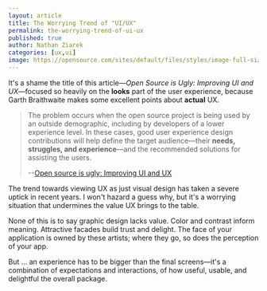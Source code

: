 ```yaml
---
layout: article
title: The Worrying Trend of "UI/UX"
permalink: the-worrying-trend-of-ui-ux
published: true
author: Nathan Ziarek
categories: [ux,ui]
image: https://opensource.com/sites/default/files/styles/image-full-size/public/images/business/BUSINESS_creativity.png?itok=x2HTRKVW
---
```


It's a shame the title of this article—*Open Source is Ugly: Improving UI and UX*—focused so heavily on the **looks** part of the user experience, because Garth Braithwaite makes some excellent points about **actual** UX. 

>The problem occurs when the open source project is being used by an outside demographic, including by developers of a lower experience level. In these cases, good user experience design contributions will help define the target audience—their **needs, struggles, and experience**—and the recommended solutions for assisting the users.
>
>--[Open source is ugly: Improving UI and UX](https://opensource.com/life/15/9/ato-interview-garth-braithwaite)

The trend towards viewing UX as just visual design has taken a severe uptick in recent years. I won't hazard a guess why, but it's a worrying situation that undermines the value UX brings to the table. 

None of this is to say graphic design lacks value. Color and contrast inform meaning. Attractive facades build trust and delight. The face of your application is owned by these artists; where they go, so does the perception of your app.

But … an experience has to be bigger than the final screens—it's a combination of expectations and interactions, of how useful, usable, and delightful the overall package.